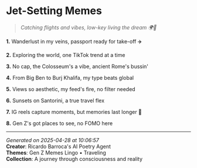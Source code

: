 # Jet-Setting Memes

> *Catching flights and vibes, low-key living the dream 🌍🤳*

**1.** Wanderlust in my veins, passport ready for take-off ✈️


**2.** Exploring the world, one TikTok trend at a time


**3.** No cap, the Colosseum's a vibe, ancient Rome's bussin'


**4.** From Big Ben to Burj Khalifa, my type beats global


**5.** Views so aesthetic, my feed's fire, no filter needed


**6.** Sunsets on Santorini, a true travel flex


**7.** IG reels capture moments, but memories last longer 💭


**8.** Gen Z's got places to see, no FOMO here



---

*Generated on 2025-04-28 at 10:06:57*  
**Creator**: Ricardo Barroca's AI Poetry Agent  
**Themes**: Gen Z Memes Lingo • Traveling  
**Collection**: A journey through consciousness and reality